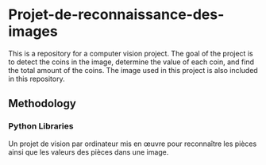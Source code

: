 # Projet-de-reconnaissance-des-images

This is a repository for a computer vision project. The goal of the project is to detect the coins in the image, determine the value of each coin, and find the total amount of the coins. The image used in this project is also included in this repository.

## Methodology

### Python Libraries



Un projet de vision par ordinateur mis en œuvre pour reconnaître les pièces ainsi que les valeurs des pièces dans une image.
